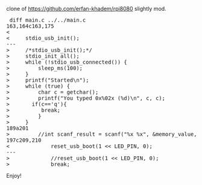 clone of https://github.com/erfan-khadem/rpi8080 slightly mod.

<PRE>
 diff main.c ../../main.c
163,164c163,175
<
<     stdio_usb_init();
---
>     /*stdio_usb_init();*/
>     stdio_init_all();
>     while (!stdio_usb_connected()) {
>         sleep_ms(100);
>     }
>     printf("Started\n");
>     while (true) {
>         char c = getchar();
>         printf("You typed 0x%02x (%d)\n", c, c);
>       if(c=='q'){
>          break;
>         }
>     }
189a201
>         //int scanf_result = scanf("%x %x", &memory_value, &memory_address);
197c209,210
<             reset_usb_boot(1 << LED_PIN, 0);
---
>             //reset_usb_boot(1 << LED_PIN, 0);
>             break;
</PRE>

Enjoy!
